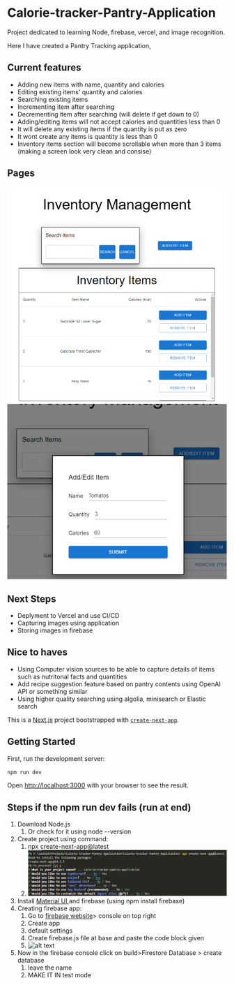 # Calorie-tracker-Pantry-Application
Project dedicated to learning Node, firebase, vercel, and image recognition.

Here I have created a Pantry Tracking application,
## Current features
- Adding new items with name, quantity and calories
- Editing existing items' quantity and calories
- Searching existing items
- Incrementing item after searching
- Decrementing item after searching (will delete if get down to 0)
- Adding/editing items will not accept calories and quantities less than 0 
- It will delete any existing items if the quantity is put as zero
- It wont create any items is quantity is less than 0
- Inventory items section will become scrollable when more than 3 items (making a screen look very clean and consise)

## Pages
![HomePage](./README_Images/HomePage.png)
![Add/Edit Popup](./README_Images/AddEdit_popup.png)

## Next Steps
- Deplyment to Vercel and use CI/CD
- Capturing images using application
- Storing images in firebase

## Nice to haves
- Using Computer vision sources to be able to capture details of items such as nutritonal facts and quantities
- Add recipe suggestion feature based on pantry contents using OpenAI API or something similar 
- Using higher quality searching using algolia, minisearch or Elastic search


This is a [Next.js](https://nextjs.org/) project bootstrapped with [`create-next-app`](https://github.com/vercel/next.js/tree/canary/packages/create-next-app).

## Getting Started

First, run the development server:

```bash
npm run dev
```

Open [http://localhost:3000](http://localhost:3000) with your browser to see the result.


## Steps if the npm run dev fails (run at end)
1. Download Node.js
	1. Or check for it using node --version
2. Create project using command:
	1. npx create-next-app@latest
	2. ![alt text](<./README_Images/App_creation_settings.png>)
3. Install [Material UI ](https://mui.com/material-ui/)and firebase (using npm install firebase)
4. Creating firebase app:
	1. Go to [firebase website](https://firebase.google.com/)> console on top right
	2. Create app
	3. default settings
	4. Create firebase.js file at base and paste the code block given 
	5. ![alt text](<./README_Images/firebase_code_block.png>)
5. Now in the firebase console click on build>Firestore Database > create database
	1. leave the name
	2. MAKE IT IN test mode